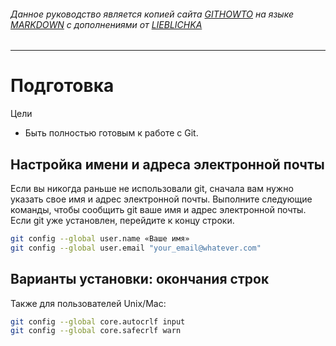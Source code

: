###### Данное руководство является копией сайта [GITHOWTO](https://githowto.com/) на языке [MARKDOWN](https://gist.github.com/Jekins/2bf2d0638163f1294637) с дополнениями от [LIEBLICHKA](https://github.com/lieblichka/)
---

# Подготовка
Цели
- Быть полностью готовым к работе с Git. 
## Настройка имени и адреса электронной почты
Если вы никогда раньше не использовали git, сначала вам нужно указать свое имя и адрес электронной почты. Выполните следующие команды, чтобы сообщить git ваше имя и адрес электронной почты. Если git уже установлен, перейдите к концу строки.

```bash
git config --global user.name «Ваше имя»
git config --global user.email "your_email@whatever.com" 
```

## Варианты установки: окончания строк
Также для пользователей Unix/Mac:
```bash
git config --global core.autocrlf input
git config --global core.safecrlf warn
```

